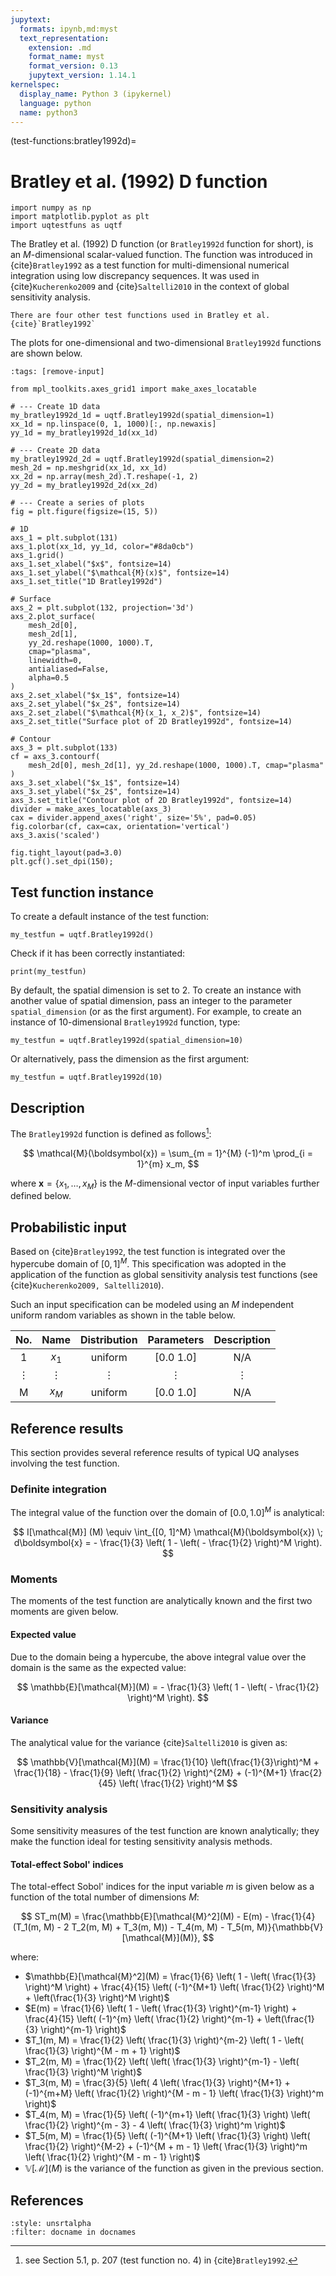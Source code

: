 ```yaml
---
jupytext:
  formats: ipynb,md:myst
  text_representation:
    extension: .md
    format_name: myst
    format_version: 0.13
    jupytext_version: 1.14.1
kernelspec:
  display_name: Python 3 (ipykernel)
  language: python
  name: python3
---
```


(test-functions:bratley1992d)=
# Bratley et al. (1992) D function

```{code-cell} ipython3
import numpy as np
import matplotlib.pyplot as plt
import uqtestfuns as uqtf
```

The Bratley et al. (1992) D function (or `Bratley1992d` function for short),
is an $M$-dimensional scalar-valued function.
The function was introduced in {cite}`Bratley1992` as a test function
for multi-dimensional numerical integration using low discrepancy sequences.
It was used in {cite}`Kucherenko2009` and {cite}`Saltelli2010` in the context
of global sensitivity analysis.

```{note}
There are four other test functions used in Bratley et al. {cite}`Bratley1992`

```

The plots for one-dimensional and two-dimensional `Bratley1992d` functions
are shown below.

```{code-cell} ipython3
:tags: [remove-input]

from mpl_toolkits.axes_grid1 import make_axes_locatable

# --- Create 1D data
my_bratley1992d_1d = uqtf.Bratley1992d(spatial_dimension=1)
xx_1d = np.linspace(0, 1, 1000)[:, np.newaxis]
yy_1d = my_bratley1992d_1d(xx_1d)

# --- Create 2D data
my_bratley1992d_2d = uqtf.Bratley1992d(spatial_dimension=2)
mesh_2d = np.meshgrid(xx_1d, xx_1d)
xx_2d = np.array(mesh_2d).T.reshape(-1, 2)
yy_2d = my_bratley1992d_2d(xx_2d)

# --- Create a series of plots
fig = plt.figure(figsize=(15, 5))

# 1D
axs_1 = plt.subplot(131)
axs_1.plot(xx_1d, yy_1d, color="#8da0cb")
axs_1.grid()
axs_1.set_xlabel("$x$", fontsize=14)
axs_1.set_ylabel("$\mathcal{M}(x)$", fontsize=14)
axs_1.set_title("1D Bratley1992d")

# Surface
axs_2 = plt.subplot(132, projection='3d')
axs_2.plot_surface(
    mesh_2d[0],
    mesh_2d[1],
    yy_2d.reshape(1000, 1000).T,
    cmap="plasma",
    linewidth=0,
    antialiased=False,
    alpha=0.5
)
axs_2.set_xlabel("$x_1$", fontsize=14)
axs_2.set_ylabel("$x_2$", fontsize=14)
axs_2.set_zlabel("$\mathcal{M}(x_1, x_2)$", fontsize=14)
axs_2.set_title("Surface plot of 2D Bratley1992d", fontsize=14)

# Contour
axs_3 = plt.subplot(133)
cf = axs_3.contourf(
    mesh_2d[0], mesh_2d[1], yy_2d.reshape(1000, 1000).T, cmap="plasma"
)
axs_3.set_xlabel("$x_1$", fontsize=14)
axs_3.set_ylabel("$x_2$", fontsize=14)
axs_3.set_title("Contour plot of 2D Bratley1992d", fontsize=14)
divider = make_axes_locatable(axs_3)
cax = divider.append_axes('right', size='5%', pad=0.05)
fig.colorbar(cf, cax=cax, orientation='vertical')
axs_3.axis('scaled')

fig.tight_layout(pad=3.0)
plt.gcf().set_dpi(150);
```

## Test function instance

To create a default instance of the test function:

```{code-cell} ipython3
my_testfun = uqtf.Bratley1992d()
```

Check if it has been correctly instantiated:

```{code-cell} ipython3
print(my_testfun)
```

By default, the spatial dimension is set to $2$.
To create an instance with another value of spatial dimension,
pass an integer to the parameter `spatial_dimension` (or as the first argument).
For example, to create an instance of 10-dimensional `Bratley1992d` function,
type:

```{code-cell} ipython3
my_testfun = uqtf.Bratley1992d(spatial_dimension=10)
```

Or alternatively, pass the dimension as the first argument:

```{code-cell} ipython3
my_testfun = uqtf.Bratley1992d(10)
```

## Description

The `Bratley1992d` function is defined as follows[^location]:

$$
\mathcal{M}(\boldsymbol{x}) = \sum_{m = 1}^{M} (-1)^m \prod_{i = 1}^{m} x_m,
$$

where $\boldsymbol{x} = \{ x_1, \ldots, x_M \}$
is the $M$-dimensional vector of input variables further defined below.

## Probabilistic input

Based on {cite}`Bratley1992`, the test function is integrated over the 
hypercube domain of $[0, 1]^M$. This specification was adopted in
the application of the function as global sensitivity analysis test functions
(see {cite}`Kucherenko2009, Saltelli2010`).

Such an input specification can be modeled using an $M$ independent uniform
random variables as shown in the table below.

| No.       |  Name    |  Distribution | Parameters | Description |
|:---------:|:--------:|:-------------:|:----------:|:-----------:|
|  1        | $x_1$    | uniform       | [0.0 1.0]  |     N/A     |
|  $\vdots$ | $\vdots$ | $\vdots$      | $\vdots$   |  $\vdots$   |
|  M        | $x_M$    | uniform       | [0.0 1.0]  |     N/A     |


## Reference results

This section provides several reference results of typical UQ analyses involving
the test function.

### Definite integration

The integral value of the function over the domain of $[0.0, 1.0]^M$
is analytical:

$$
I[\mathcal{M}] (M) \equiv \int_{[0, 1]^M} \mathcal{M}(\boldsymbol{x}) \; d\boldsymbol{x} = - \frac{1}{3} \left( 1 - \left( - \frac{1}{2} \right)^M \right).
$$

### Moments

The moments of the test function are analytically known
and the first two moments are given below.

#### Expected value

Due to the domain being a hypercube,
the above integral value over the domain is the same as the expected value:

$$
\mathbb{E}[\mathcal{M}](M) = - \frac{1}{3} \left( 1 - \left( - \frac{1}{2} \right)^M \right).
$$

#### Variance

The analytical value for the variance {cite}`Saltelli2010` is given as:

$$
\mathbb{V}[\mathcal{M}](M) = \frac{1}{10} \left(\frac{1}{3}\right)^M + \frac{1}{18} - \frac{1}{9} \left( \frac{1}{2} \right)^{2M} + (-1)^{M+1} \frac{2}{45} \left( \frac{1}{2} \right)^M
$$

### Sensitivity analysis

Some sensitivity measures of the test function are known analytically;
they make the function ideal for testing sensitivity analysis methods.

#### Total-effect Sobol' indices

The total-effect Sobol' indices for the input variable $m$
is given below as a function of the total number of dimensions $M$:

$$
ST_m(M) = \frac{\mathbb{E}[\mathcal{M}^2](M) - E(m) - \frac{1}{4} (T_1(m, M) - 2 T_2(m, M) + T_3(m, M)) - T_4(m, M) - T_5(m, M)}{\mathbb{V}[\mathcal{M}](M)},
$$

where:

- $\mathbb{E}[\mathcal{M}^2](M) = \frac{1}{6} \left( 1 - \left( \frac{1}{3} \right)^M \right) + \frac{4}{15} \left( (-1)^{M+1} \left( \frac{1}{2} \right)^M + \left(\frac{1}{3} \right)^M \right)$
- $E(m) = \frac{1}{6} \left( 1 - \left( \frac{1}{3} \right)^{m-1} \right) + \frac{4}{15} \left( (-1)^{m} \left( \frac{1}{2} \right)^{m-1} + \left(\frac{1}{3} \right)^{m-1} \right)$
- $T_1(m, M) = \frac{1}{2} \left( \frac{1}{3} \right)^{m-2} \left( 1 - \left( \frac{1}{3} \right)^{M - m + 1} \right)$
- $T_2(m, M) = \frac{1}{2} \left( \left( \frac{1}{3} \right)^{m-1} - \left( \frac{1}{3} \right)^M \right)$
- $T_3(m, M) = \frac{3}{5} \left( 4 \left( \frac{1}{3} \right)^{M+1} + (-1)^{m+M} \left( \frac{1}{2} \right)^{M - m - 1} \left( \frac{1}{3} \right)^m \right)$
- $T_4(m, M) = \frac{1}{5} \left( (-1)^{m+1} \left( \frac{1}{3} \right) \left( \frac{1}{2} \right)^{m - 3} - 4 \left( \frac{1}{3} \right)^m \right)$
- $T_5(m, M) = \frac{1}{5} \left( (-1)^{M+1} \left( \frac{1}{3} \right) \left( \frac{1}{2} \right)^{M-2} + (-1)^{M + m - 1} \left( \frac{1}{3} \right)^m \left( \frac{1}{2} \right)^{M - m - 1} \right)$
- $\mathbb{V}[\mathcal{M}](M)$ is the variance of the function as given in the previous section.

## References

```{bibliography}
:style: unsrtalpha
:filter: docname in docnames
```

[^location]: see Section 5.1, p. 207 (test function no. 4)
in {cite}`Bratley1992`.
